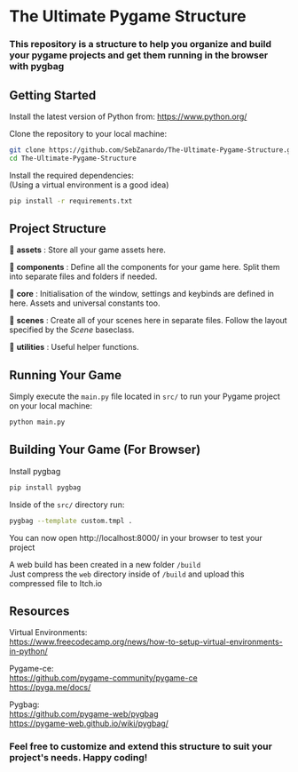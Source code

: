 # The Ultimate Pygame Structure  
### This repository is a structure to help you organize and build your pygame projects and get them running in the browser with pygbag

## Getting Started  
Install the latest version of Python from: https://www.python.org/  
  
Clone the repository to your local machine:
```sh
git clone https://github.com/SebZanardo/The-Ultimate-Pygame-Structure.git
cd The-Ultimate-Pygame-Structure
```
Install the required dependencies:  
(Using a virtual environment is a good idea)
```sh
pip install -r requirements.txt
```

## Project Structure  
📂 **assets** : Store all your game assets here.  

📂 **components** : Define all the components for your game here. Split them into separate files and folders if needed.  

📂 **core** : Initialisation of the window, settings and keybinds are defined in here. Assets and universal constants too.  

📂 **scenes** : Create all of your scenes here in separate files. Follow the layout specified by the _Scene_ baseclass.  

📂 **utilities** : Useful helper functions.  

## Running Your Game  
Simply execute the `main.py` file located in `src/` to run your Pygame project on your local machine:
```sh
python main.py
```

## Building Your Game (For Browser)  
Install pygbag  
```sh
pip install pygbag
```
  
Inside of the `src/` directory run:
```sh
pygbag --template custom.tmpl .
```
You can now open http://localhost:8000/ in your browser to test your project  
  
A web build has been created in a new folder `/build`  
Just compress the `web` directory inside of `/build` and upload this compressed file to Itch.io  
  
## Resources
Virtual Environments:  
https://www.freecodecamp.org/news/how-to-setup-virtual-environments-in-python/  

Pygame-ce:  
https://github.com/pygame-community/pygame-ce  
https://pyga.me/docs/  

Pygbag:  
https://github.com/pygame-web/pygbag  
https://pygame-web.github.io/wiki/pygbag/  

### Feel free to customize and extend this structure to suit your project's needs. Happy coding!
